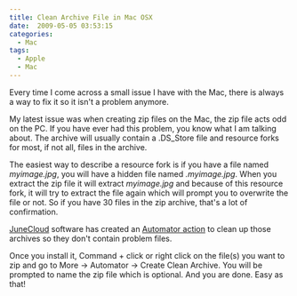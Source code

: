 ```yaml
---
title: Clean Archive File in Mac OSX
date:  2009-05-05 03:53:15
categories:
  - Mac
tags:
  - Apple
  - Mac
---
```


Every time I come across a small issue I have with the Mac, there is always a way to fix it so it isn't a problem anymore.

My latest issue was when creating zip files on the Mac, the zip file acts odd on the PC. If you have ever had this problem, you know what I am talking about. The archive will usually contain a .DS_Store file and resource forks for most, if not all, files in the archive.

The easiest way to describe a resource fork is if you have a file named <span style="font-style: italic;">myimage.jpg</span>, you will have a hidden file named <span style="font-style: italic;">.myimage.jpg</span>. When you extract the zip file it will extract <span style="font-style: italic;">myimage.jpg</span> and because of this resource fork, it will try to extract the file again which will prompt you to overwrite the file or not. So if you have 30 files in the zip archive, that's a lot of confirmation.

<a href="http://junecloud.com/" target="_blank">JuneCloud</a> software has created an <a href="http://junecloud.com/software/mac/create-clean-archive.html" target="_blank">Automator action</a> to clean up those archives so they don't contain problem files.

Once you install it, Command + click or right click on the file(s) you want to zip and go to More -> Automator -> Create Clean Archive. You will be prompted to name the zip file which is optional. And you are done. Easy as that!
